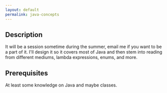 ```yaml
---
layout: default
permalink: java-concepts
---
```


## Description
It will be a session sometime during the summer, email me if you want to be a
part of it. I'll design it so it covers most of Java and then stem into reading
from different mediums, lambda expressions, enums, and more.

## Prerequisites
At least some knowledge on Java and maybe classes.
